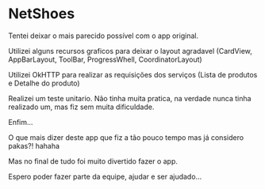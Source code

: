 # NetShoes

Tentei deixar o mais parecido possível com o app original.

Utilizei alguns recursos graficos para deixar o layout agradavel (CardView, AppBarLayout, ToolBar, ProgressWhell, CoordinatorLayout)

Utilizei OkHTTP para realizar as requisições dos serviços (Lista de produtos e Detalhe do produto)

Realizei um teste unitario. Não tinha muita pratica, na verdade nunca tinha realizado um, mas fiz sem muita dificuldade.

Enfim...

O que mais dizer deste app que fiz a tão pouco tempo mas já considero pakas?! hahaha

Mas no final de tudo foi muito divertido fazer o app.

Espero poder fazer parte da equipe, ajudar e ser ajudado...
